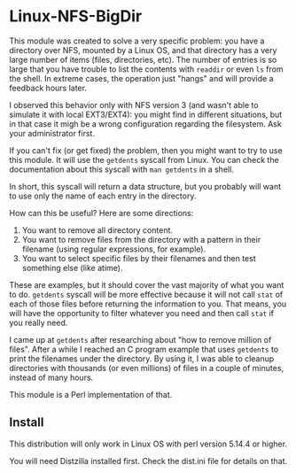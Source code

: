 # Linux-NFS-BigDir

This module was created to solve a very specific problem: you have a directory over NFS, mounted by
a Linux OS, and that directory has a very large number of items (files, directories, etc). The number of entries
is so large that you have trouble to list the contents with `readdir` or even `ls` from the shell. In extreme
cases, the operation just "hangs" and will provide a feedback hours later.

I observed this behavior only with NFS version 3 (and wasn't able to simulate it with local EXT3/EXT4): you might find in different situations, 
but in that case it migh be a wrong configuration regarding the filesystem. Ask your administrator first.

If you can't fix (or get fixed) the problem, then you might want to try to use this module. It will use the `getdents`
syscall from Linux. You can check the documentation about this syscall with `man getdents` in a shell.

In short, this syscall will return a data structure, but you probably will want to use only the name of each entry in the directory.

How can this be useful? Here are some directions:

1. You want to remove all directory content.
2. You want to remove files from the directory with a pattern in their filename (using regular expressions, for example).
3. You want to select specific files by their filenames and then test something else (like atime).

These are examples, but it should cover the vast majority of what you want to do. `getdents` syscall will be more effective because
it will not call `stat` of each of those files before returning the information to you. That means, you will have the opportunity to filter
whatever you need and then call `stat` if you really need.

I came up at `getdents` after researching about "how to remove million of files". After a while I reached an C program example that uses `getdents`
to print the filenames under the directory. By using it, I was able to cleanup directories with thousands (or even millions) of files in a couple of minutes, 
instead of many hours.

This module is a Perl implementation of that.

## Install

This distribution will only work in Linux OS with perl version 5.14.4 or higher.

You will need Distzilla installed first. Check the dist.ini file for details on that.

